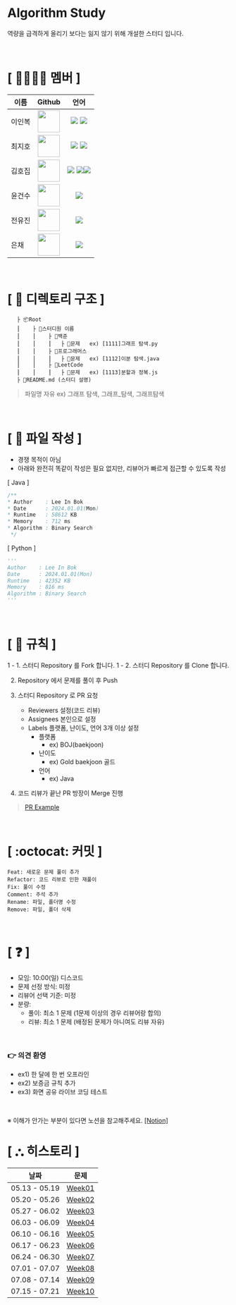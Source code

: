 # Algorithm Study
역량을 급격하게 올리기 보다는 잃지 않기 위해 개설한 스터디 입니다.

</br>

# **[ 👨‍👨‍👧‍👦 ‍멤버 ]**
|이름|Github|언어|
|---|:---:|:---:|
|이인복|[<img src="https://avatars.githubusercontent.com/nashs789" width="50px;">](https://github.com/nashs789)|<span><img src="https://img.shields.io/badge/Java-007396.svg?&style=for-the-badge&logo=Java&logoColor=white"/></span> <span><img src="https://img.shields.io/badge/Python-3776AB.svg?&style=for-the-badge&logo=Python&logoColor=white"/></span>|
|최지호|[<img src="https://avatars.githubusercontent.com/wlghsp" width="50px;">](https://github.com/wlghsp)|<span><img src="https://img.shields.io/badge/Java-007396.svg?&style=for-the-badge&logo=Java&logoColor=white"/></span> <span><img src="https://img.shields.io/badge/Python-3776AB.svg?&style=for-the-badge&logo=Python&logoColor=white"/></span>|
|김호집|[<img src="https://avatars.githubusercontent.com/Hojip-Kim" width="50px;">](https://github.com/Hojip-Kim)|<span><img src="https://img.shields.io/badge/Java-007396.svg?&style=for-the-badge&logo=Java&logoColor=white"/></span> <span><img src="https://img.shields.io/badge/Python-3776AB.svg?&style=for-the-badge&logo=Python&logoColor=white"/></span><span><img src="https://img.shields.io/badge/C++-Solutions-blue.svg?style=flat&logo=c%2B%2B" /></span>|
|윤건수|[<img src="https://avatars.githubusercontent.com/ygs3004" width="50px;">](https://github.com/ygs3004)|<span><img src="https://img.shields.io/badge/Java-007396.svg?&style=for-the-badge&logo=Java&logoColor=white"/></span>|
|전유진|[<img src="https://avatars.githubusercontent.com/jacomyou0121" width="50px;">](https://github.com/jacomyou0121)|<span><img src="https://img.shields.io/badge/Java-007396.svg?&style=for-the-badge&logo=Java&logoColor=white"/></span>|
|은채|[<img src="https://avatars.githubusercontent.com/eunchae01" width="50px;">](https://github.com/eunchae01)|<span><img src="https://img.shields.io/badge/Java-007396.svg?&style=for-the-badge&logo=Java&logoColor=white"/></span>|

</br>

# **[ 📂 디렉토리 구조 ]**

       ├ 📦Root
       ⎮    ├ 📁스터디원 이름
       ⎮    ⎮    ├ 📁백준
       ⎮    ⎮    ⎮   ├︎ 📃문제   ex) [1111]그래프 탐색.py
       ⎮    ⎮    ├ 📁프로그래머스
       ⎮    ⎮    ⎮   ├︎ 📃문제   ex) [1112]이분 탐색.java
       ⎮    ⎮    ├ 📁LeetCode
       ⎮    ⎮    ⎮   ├︎ 📃문제   ex) [1113]분할과 정복.js
       ├ 📝README.md (스터디 설명)

> 파일명 자유 ex) 그래프 탐색, 그래프_탐색, 그래프탐색

</br>

# **[ 📝 파일 작성 ]**

- 경쟁 목적이 아님
- 아래와 완전히 똑같이 작성은 필요 없지만, 리뷰어가 빠르게 접근할 수 있도록 작성

[ Java ]
```java
/**
* Author    : Lee In Bok
* Date      : 2024.01.01(Mon)
* Runtime   : 58612 KB
* Memory    : 712 ms
* Algorithm : Binary Search
 */
```

[ Python ]
```python
'''
Author    : Lee In Bok
Date      : 2024.01.01(Mon)
Runtime   : 42352 KB
Memory    : 816 ms
Algorithm : Binary Search
'''

```

</br>

# **[ 🚫 규칙 ]**

1 - 1. 스터디 Repository 를 Fork 합니다.
1 - 2. 스터디 Repository 를 Clone 합니다.

2. Repository 에서 문제를 풀이 후 Push

3. 스터디 Repository 로 PR 요청
   - Reviewers 설정(코드 리뷰)
   - Assignees 본인으로 설정
   - Labels 플랫폼, 난이도, 언어 3개 이상 설정
     - 플랫폼
       - ex) BOJ(baekjoon)
     - 난이도
       - ex) Gold baekjoon 골드
     - 언어
       - ex) Java

4. 코드 리뷰가 끝난 PR 방장이 Merge 진행


> [PR Example](https://github.com/KeepDoingSomething/KeepAlgorithm/pull/2)

</br>

# **[ :octocat: 커밋 ]**

```
Feat: 새로운 문제 풀이 추가
Refactor: 코드 리뷰로 인한 재풀이
Fix: 풀이 수정
Comment: 주석 추가
Rename: 파일, 폴더명 수정
Remove: 파일, 폴더 삭제
```

</br>

# **[ ❓ ]**

- 모임: 10:00(일) 디스코드
- 문제 선정 방식: 미정
- 리뷰어 선택 기준: 미정
- 분량:
  - 풀이: 최소 1 문제 (1문제 이상의 경우 리뷰어랑 합의)
  - 리뷰: 최소 1 문제 (배정된 문제가 아니여도 리뷰 자유)

</br>

### 👉 의견 환영

- ex1) 한 달에 한 번 오프라인
- ex2) 보증금 규칙 추가
- ex3) 화면 공유 라이브 코딩 테스트

</br>

※ 이해가 안가는 부분이 있다면 노션을 참고해주세요.
[[Notion]](https://mud-cyclamen-784.notion.site/309dd9fab33c48a6b22e80cf33c9e836?pvs=4)

# **[ ⛬ 히스토리 ]**

|날짜|문제|
|---|:---:|
|05.13 - 05.19|[Week01](https://github.com/KeepDoingSomething/Algorithm-Study/issues/8)|
|05.20 - 05.26|[Week02](https://github.com/KeepDoingSomething/Algorithm-Study/issues/13)|
|05.27 - 06.02|[Week03](https://github.com/KeepDoingSomething/Algorithm-Study/issues/20)|
|06.03 - 06.09|[Week04](https://github.com/KeepDoingSomething/Algorithm-Study/issues/29)|
|06.10 - 06.16|[Week05](https://github.com/KeepDoingSomething/Algorithm-Study/issues/37)|
|06.17 - 06.23|[Week06](https://github.com/KeepDoingSomething/Algorithm-Study/issues/43)|
|06.24 - 06.30|[Week07](https://github.com/KeepDoingSomething/Algorithm-Study/issues/51)|
|07.01 - 07.07|[Week08](https://github.com/KeepDoingSomething/Algorithm-Study/issues/56)|
|07.08 - 07.14|[Week09](https://github.com/KeepDoingSomething/Algorithm-Study/issues/61)|
|07.15 - 07.21|[Week10](https://github.com/KeepDoingSomething/Algorithm-Study/issues/66)|
